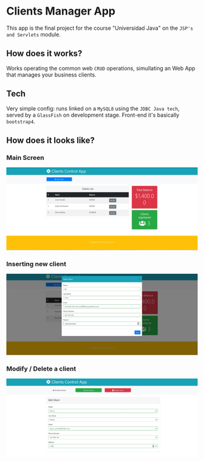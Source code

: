 # Clients Manager App 

This app is the final project for the course "Universidad Java" on the `JSP's and Servlets` module.

## How does it works?

Works operating the common web `CRUD` operations, simullating an Web App that manages your business clients.

## Tech

Very simple config: runs linked on a `MySQL8` using the `JDBC Java tech`, served by a `GlassFish` on development stage. 
Front-end it's basically `bootstrap4`.

## How does it looks like?

### Main Screen
![Finished App](https://github.com/Pyzyryab/ClientsManager/blob/main/src/main/resources/img/main.jpg)

### Inserting new client
![New Client](https://github.com/Pyzyryab/ClientsManager/blob/main/src/main/resources/img/addClient.jpg)

### Modify / Delete a client
![m/d](https://github.com/Pyzyryab/ClientsManager/blob/main/src/main/resources/img/modifyClient.jpg)
